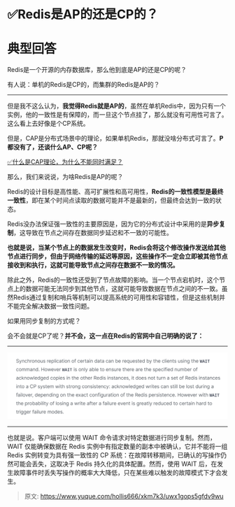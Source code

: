 # ✅Redis是AP的还是CP的？

# 典型回答


Redis是一个开源的内存数据库，那么他到底是AP的还是CP的呢？



有人说：单机的Redis是CP的，而集群的Redis是AP的？

****

但是我不这么认为，**我觉得Redis就是AP的**，虽然在单机Redis中，因为只有一个实例，他的一致性是有保障的，而一旦这个节点挂了，那么就没有可用性可言了。这么看上去好像是个CP系统。



但是，CAP是分布式场景中的理论，如果单机Redis，那就没啥分布式可言了。**P都没有了，还谈什么AP、CP呢？**



[✅什么是CAP理论，为什么不能同时满足？](https://www.yuque.com/hollis666/xkm7k3/avwops)



那么，我们来说说，为啥Redis是AP的呢？



Redis的设计目标是高性能、高可扩展性和高可用性，**Redis的一致性模型是最终一致性**，即在某个时间点读取的数据可能并不是最新的，但最终会达到一致的状态。



Redis没办法保证强一致性的主要原因是，因为它的分布式设计中采用的是**异步复制**，这导致在节点之间存在数据同步延迟和不一致的可能性。



**也就是说，当某个节点上的数据发生改变时，Redis会将这个修改操作发送给其他节点进行同步，但由于网络传输的延迟等原因，这些操作不一定会立即被其他节点接收到和执行，这就可能导致节点之间存在数据不一致的情况。**



除此之外，Redis的一致性还受到了节点故障的影响。当一个节点宕机时，这个节点上的数据可能无法同步到其他节点，这就可能导致数据在节点之间的不一致。虽然Redis通过复制和哨兵等机制可以提高系统的可用性和容错性，但是这些机制并不能完全解决数据一致性问题。



如果用同步复制的方式呢？



会不会就是CP了呢？**并不会，这一点在Redis的官网中自己明确的说了：**

****

![1706424748455-e8509337-9b7d-473c-9512-32b14a4950b1.png](./img/3frryD_ctvyafMGi/1706424748455-e8509337-9b7d-473c-9512-32b14a4950b1-149264.png)

****

也就是说。客户端可以使用 WAIT 命令请求对特定数据进行同步复制。然而，WAIT 仅能确保数据在 Redis 实例中有指定数量的副本中被确认，它并不能将一组 Redis 实例转变为具有强一致性的 CP 系统：在故障转移期间，已确认的写操作仍然可能会丢失，这取决于 Redis 持久化的具体配置。然而，使用 WAIT 后，在发生故障事件时丢失写操作的概率大大降低，只在某些难以触发的故障模式下才会发生。



> 原文: <https://www.yuque.com/hollis666/xkm7k3/uwx1gops5gfdv9wu>
